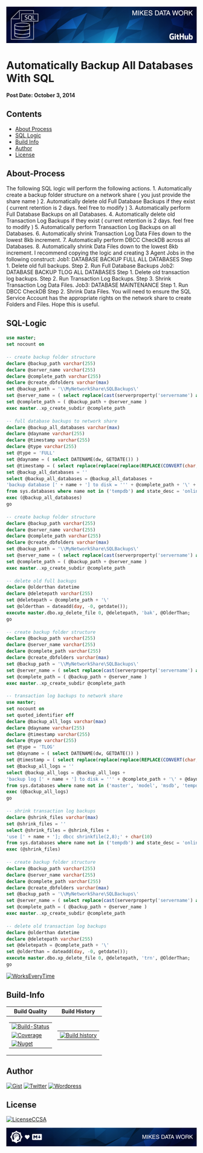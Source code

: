 ![MIKES DATA WORK GIT REPO](https://raw.githubusercontent.com/mikesdatawork/images/master/git_mikes_data_work_banner_01.png "Mikes Data Work")       

# Automatically Backup All Databases With SQL
**Post Date: October 3, 2014**        



## Contents    
- [About Process](##About-Process)  
- [SQL Logic](#SQL-Logic)  
- [Build Info](#Build-Info)  
- [Author](#Author)  
- [License](#License)       

## About-Process

<p>The following SQL logic will perform the following actions.
1. Automatically create a backup folder structure on a network share ( you just provide the share name )
2. Automatically delete old Full Database Backups if they exist ( current retention is 2 days. feel free to modify )
3. Automatically perform Full Database Backups on all Databases.
4. Automatically delete old Transaction Log Backups if they exist ( current retention is 2 days. feel free to modify )
5. Automatically perform Transaction Log Backups on all Databases.
6. Automatically shrink Transaction Log Data Files down to the lowest 8kb increment.
7. Automatically perform DBCC CheckDB across all Databases.
8. Automatically shrink Data Files down to the lowest 8kb increment.
I recommend copying the logic and creating 3 Agent Jobs in the following construct:
Job1:
DATABASE BACKUP FULL ALL DATABASES
Step 1. Delete old full backups.
Step 2. Run Full Database Backups
Job2:
DATABASE BACKUP TLOG ALL DATABASES
Step 1. Delete old transaction log backups.
Step 2. Run Transaction Log Backups.
Step 3. Shrink Transaction Log Data Files.
Job3:
DATABASE MAINTENANCE
Step 1. Run DBCC CheckDB
Step 2. Shrink Data Files.
You will need to ensure the SQL Service Account has the appropriate rights on the network share to create Folders and Files.
Hope this is useful.</p>    


## SQL-Logic
```SQL
use master;
set nocount on
 
-- create backup folder structure
declare @backup_path varchar(255)
declare @server_name varchar(255)
declare @complete_path varchar(255)
declare @create_dbfolders varchar(max)
set @backup_path = '\\MyNetworkShare\SQLBackups\'
set @server_name = ( select replace(cast(serverproperty('servername') as varchar(255)), '\', '--') )
set @complete_path = ( @backup_path + @server_name )
exec master..xp_create_subdir @complete_path
 
-- full database backups to network share
declare @backup_all_databases varchar(max)
declare @dayname varchar(255)
declare @timestamp varchar(255)
declare @type varchar(255)
set @type = 'FULL'
set @dayname = ( select DATENAME(dw, GETDATE()) )
set @timestamp = ( select replace(replace(replace(REPLACE(CONVERT(char, getdate()), ':', '-'), 'AM', 'am'), 'PM' ,'pm'), ' ', ''))
set @backup_all_databases = ''
select @backup_all_databases = @backup_all_databases + 
'backup database [' + name + '] to disk = ''' + @complete_path + '\' + @dayname + ' ' + @timestamp + ' ' + @type + ' ' + name + '.bak' + ''';' + CHAR(10)
from sys.databases where name not in ('tempdb') and state_desc = 'online'
exec (@backup_all_databases)
go
 
-- create backup folder structure
declare @backup_path varchar(255)
declare @server_name varchar(255)
declare @complete_path varchar(255)
declare @create_dbfolders varchar(max)
set @backup_path = '\\MyNetworkShare\SQLBackups\'
set @server_name = ( select replace(cast(serverproperty('servername') as varchar(255)), '\', '--') )
set @complete_path = ( @backup_path + @server_name )
exec master..xp_create_subdir @complete_path
 
-- delete old full backups
declare @olderthan datetime
declare @deletepath varchar(255)
set @deletepath = @complete_path + '\'
set @olderthan = dateadd(day, -0, getdate());
execute master.dbo.xp_delete_file 0, @deletepath, 'bak', @OlderThan;
go
 
-- create backup folder structure
declare @backup_path varchar(255)
declare @server_name varchar(255)
declare @complete_path varchar(255)
declare @create_dbfolders varchar(max)
set @backup_path = '\\MyNetworkShare\SQLBackups\'
set @server_name = ( select replace(cast(serverproperty('servername') as varchar(255)), '\', '--') )
set @complete_path = ( @backup_path + @server_name )
exec master..xp_create_subdir @complete_path
 
-- transaction log backups to network share
use master;
set nocount on
set quoted_identifier off
declare @backup_all_logs varchar(max)
declare @dayname varchar(255)
declare @timestamp varchar(255)
declare @type varchar(255)
set @type = 'TLOG'
set @dayname = ( select DATENAME(dw, GETDATE()) )
set @timestamp = ( select replace(replace(replace(REPLACE(CONVERT(char, getdate()), ':', '-'), 'AM', 'am'), 'PM' ,'pm'), ' ', ''))
set @backup_all_logs = ''
select @backup_all_logs = @backup_all_logs + 
'backup log [' + name + '] to disk = ''' + @complete_path + '\' + @dayname + ' ' + @timestamp + ' ' + @type + ' ' + name + '.trn' + ''';' + CHAR(10)
from sys.databases where name not in ('master', 'model', 'msdb', 'tempdb') and state_desc = 'online' and recovery_model_desc = 'FULL'
exec (@backup_all_logs)
go
 
-- shrink transaction log backups
declare @shrink_files varchar(max)
set @shrink_files = ''
select @shrink_files = @shrink_files +
'use [' + name + ']; dbcc shrinkfile(2,8);' + char(10)
from sys.databases where name not in ('tempdb') and state_desc = 'online' and recovery_model_desc = 'FULL'
exec (@shrink_files)
 
-- create backup folder structure
declare @backup_path varchar(255)
declare @server_name varchar(255)
declare @complete_path varchar(255)
declare @create_dbfolders varchar(max)
set @backup_path = '\\MyNetworkShare\SQLBackups\'
set @server_name = ( select replace(cast(serverproperty('servername') as varchar(255)), '\', '--') )
set @complete_path = ( @backup_path + @server_name )
exec master..xp_create_subdir @complete_path
 
-- delete old transaction log backups
declare @olderthan datetime
declare @deletepath varchar(255)
set @deletepath = @complete_path + '\'
set @olderthan = dateadd(day, -0, getdate());
execute master.dbo.xp_delete_file 0, @deletepath, 'trn', @OlderThan;
go

```

[![WorksEveryTime](https://forthebadge.com/images/badges/60-percent-of-the-time-works-every-time.svg)](https://shitday.de/)

## Build-Info

| Build Quality | Build History |
|--|--|
|<table><tr><td>[![Build-Status](https://ci.appveyor.com/api/projects/status/pjxh5g91jpbh7t84?svg?style=flat-square)](#)</td></tr><tr><td>[![Coverage](https://coveralls.io/repos/github/tygerbytes/ResourceFitness/badge.svg?style=flat-square)](#)</td></tr><tr><td>[![Nuget](https://img.shields.io/nuget/v/TW.Resfit.Core.svg?style=flat-square)](#)</td></tr></table>|<table><tr><td>[![Build history](https://buildstats.info/appveyor/chart/tygerbytes/resourcefitness)](#)</td></tr></table>|

## Author

[![Gist](https://img.shields.io/badge/Gist-MikesDataWork-<COLOR>.svg)](https://gist.github.com/mikesdatawork)
[![Twitter](https://img.shields.io/badge/Twitter-MikesDataWork-<COLOR>.svg)](https://twitter.com/mikesdatawork)
[![Wordpress](https://img.shields.io/badge/Wordpress-MikesDataWork-<COLOR>.svg)](https://mikesdatawork.wordpress.com/)


      
## License
[![LicenseCCSA](https://img.shields.io/badge/License-CreativeCommonsSA-<COLOR>.svg)](https://creativecommons.org/share-your-work/licensing-types-examples/)

![Mikes Data Work](https://raw.githubusercontent.com/mikesdatawork/images/master/git_mikes_data_work_banner_02.png "Mikes Data Work")

